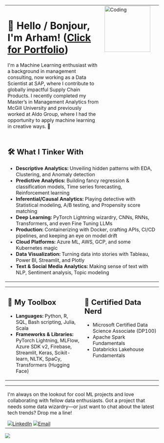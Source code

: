 <table style="width: 100%;">
  <tr>
    <td style="vertical-align: top;">
      <h1>👋 Hello / Bonjour, I'm Arham! (<a href="https://arham-anwar.github.io">Click for Portfolio</a>) </h1>
      <p>I'm a Machine Learning enthusiast with a background in management consulting, now working as a Data Scientist at SAP, where I contribute to globally impactful Supply Chain Products. I recently completed my Master’s in Management Analytics from McGill University and previously worked at Aldo Group, where I had the opportunity to apply machine learning in creative ways. 🥾</p>
    </td>
    <td style="vertical-align: top;">
      <img src="https://media.giphy.com/media/LmNwrBhejkK9EFP504/giphy.gif" alt="Coding" style="width: 150px; margin-right: 20px;">
    </td>
  </tr>
  <tr>
    <td colspan="2">
      <h2>🛠 What I Tinker With</h2>
      <ul>
        <li><strong>Descriptive Analytics:</strong> Unveiling hidden patterns with EDA, Clustering, and Anomaly detection</li>
        <li><strong>Predictive Analytics:</strong> Building fancy regression & classification models, Time series forecasting, Reinforcement learning</li>
        <li><strong>Inferential/Causal Analytics:</strong> Playing detective with Statistical modeling, A/B testing, and Propensity score matching</li>
        <li><strong>Deep Learning:</strong> PyTorch Lightning wizardry, CNNs, RNNs, Transformers, and even Fine Tuning LLMs</li>
        <li><strong>Production:</strong> Containerizing with Docker, crafting APIs, CI/CD pipelines, and keeping an eye on model drift</li>
        <li><strong>Cloud Platforms:</strong> Azure ML, AWS, GCP, and some Kubernetes magic</li>
        <li><strong>Data Visualization:</strong> Turning data into stories with Tableau, Power BI, Streamlit, and Plotly</li>
        <li><strong>Text & Social Media Analytics:</strong> Making sense of text with NLP, Sentiment analysis, Topic modeling</li>
      </ul>
    </td>
  </tr>
</table>

<table style="width: 100%; table-layout: fixed;">
  <tr>
    <td style="width: 50%; vertical-align: top; word-wrap: break-word; overflow-wrap: break-word;">
      <h2>🧰 My Toolbox</h2>
      <ul>
        <li><strong>Languages:</strong> Python, R, SQL, Bash scripting, Julia, Scala</li>
        <li><strong>Frameworks & Libraries:</strong> PyTorch Lightning, MLFlow, <br> Azure SDK v2, Firebase, Streamlit, Keras, Scikit-learn, NLTK, SpaCy, Transformers (Hugging Face)</li>
      </ul>
    </td>
    <td style="width: 50%; vertical-align: top; word-wrap: break-word; overflow-wrap: break-word;">
      <h2>📜 Certified Data Nerd</h2>
      <ul>
        <li>Microsoft Certified Data Science Associate (DP100)</li>
        <li>Apache Spark Fundamentals</li>
        <li>Databricks Lakehouse Fundamentals</li>
      </ul>
    </td>
  </tr>
</table>
<table style="width: 100%; table-layout: fixed;">
  <tr>
    <td colspan="2" style="word-wrap: break-word; overflow-wrap: break-word;">
      <p>I'm always on the lookout for cool ML projects and love collaborating with fellow data enthusiasts. Got a project that needs some data wizardry—or just want to chat about the latest tech trends? Drop me a line!</p>
      <div>
        <a href="https://www.linkedin.com/in/arhamanwar/" target="_blank"><img src="https://img.shields.io/badge/LinkedIn-Arham_Anwar-blue" alt="LinkedIn"></a>
        <a href="mailto:arhamanwar.work@gmail.com" target="_blank"><img src="https://img.shields.io/badge/Email-arhamanwar.work@gmail.com-red" alt="Email"></a>
      </div>
    </td>
  </tr>
</table>

![](https://komarev.com/ghpvc/?username=arham-anwar&color=blue)




